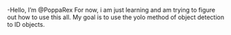 -Hello, I’m @PoppaRex
For now, i am just learning and am trying to figure out how to use this all. My goal is to use the yolo method of object detection to ID objects.
